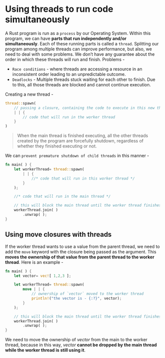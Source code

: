 # Using threads to run code simultaneously

A Rust program is run as a `process` by our Operating System. Within this program, we can have **parts that run independently and/or simultaneously**. Each of these running parts is called a `thread`. Splitting our program among multiple threads can improve performance, but also, we need to deal with some problems. We don’t have any guarantee about the order in which these threads will run and finish. Problems -

- `Race conditions` - where threads are accessing a resource in an inconsistent order leading to an unpredictable outcome.
- `Deadlocks` - Multiple threads stuck waiting for each other to finish. Due to this, all those threads are blocked and cannot continue execution.

Creating a new thread -
```rust
thread::spawn(
	// passing a closure, containing the code to execute in this new thread
	| | {
		// code that will run in the worker thread
	}
)
```

> When the main thread is finished executing, all the other threads created by the program are forcefully shutdown, regardless of whether they finished executing or not.

We can `prevent premature shutdown of child threads` in this manner -
```rust
fn main( ) {
    let workerThread= thread::spawn(
        | | {
            //* code that will run in this worker thread */
        }
    );

    //* code that will run in the main thread */

	// this will block the main thread until the worker thread finishes execution
    workerThread.join( )
        .unwrap( );
}
```

## Using move closures with threads

If the worker thread wants to use a value from the parent thread, we need to add the `move` keyword with the closure being passed as the argument. This **moves the ownership of that value from the parent thread to the worker thread**. Here is an example -
```rust
fn main( ) {
    let vector= vec![ 1,2,3 ];

    let workerThread= thread::spawn(
        move | | {
            // ownership of `vector` moved to the worker thread
            println!("the vector is - {:?}", vector);
        }
    );

    // this will block the main thread until the worker thread finishes execution
    workerThread.join( )
        .unwrap( );
}
```

We need to move the ownership of *vector* from the main to the worker thread, because in this way, *vector* **cannot be dropped by the main thread while the worker thread is still using it**.